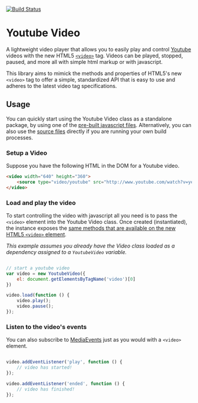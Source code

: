[![Build Status](https://travis-ci.org/mkay581/youtube-video-js.svg?branch=master)](https://travis-ci.org/mkay581/youtube-video-js)

# Youtube Video

A lightweight video player that allows you to easily play and control [Youtube](youtube.com) videos with the new HTML5
[`<video>`](https://developer.mozilla.org/en-US/docs/Web/HTML/Element/video) tag. Videos can be played, stopped,
paused, and more all with simple html markup or with javascript.

This library aims to mimick the methods and properties of HTML5's new `<video>` tag to offer a simple, standardized API
that is easy to use and adheres to the latest video tag specifications.

## Usage

You can quickly start using the Youtube Video class as a standalone package, by using one of the [pre-built javascript files](/dist).
Alternatively, you can also use the [source files](/src) directly if you are running your own build processes.

### Setup a Video

Suppose you have the following HTML in the DOM for a Youtube video.

```html
<video width="640" height="360">
    <source type="video/youtube" src="http://www.youtube.com/watch?v=ye82js0sL32" />
</video>
```
### Load and play the video

To start controlling the video with javascript all you need is to pass the `<video>` element into the Youtube Video class.
Once created (instantiated), the instance exposes the [same methods that are available on the new
HTML5 `<video>` element](https://developer.mozilla.org/en-US/docs/Web/Guide/HTML/Using_HTML5_audio_and_video#Controlling_media_playback).

*This example assumes you already have the Video class loaded as a dependency assigned to a `YoutubeVideo` variable.*

```javascript

// start a youtube video
var video = new YoutubeVideo({
    el: document.getElementsByTagName('video')[0]
})

video.load(function () {
    video.play();
    video.pause();
});

```

### Listen to the video's events

You can also subscribe to [MediaEvents](https://developer.mozilla.org/en-US/docs/Web/Guide/Events/Media_events) just as you would with a `<video>` element.

```javascript

video.addEventListener('play', function () {
    // video has started!
});

video.addEventListener('ended', function () {
    // video has finished!
});
```


